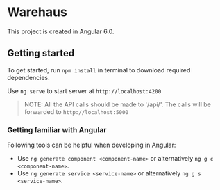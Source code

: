 # Warehaus

This project is created in Angular 6.0. 

## Getting started

To get started, run ```npm install``` in terminal to download required dependencies.

Use ```ng serve``` to start server at ```http://localhost:4200```

> NOTE: All the API calls should be made to '/api/<xyz>'. The calls will be forwarded to ```http://localhost:5000```

### Getting familiar with Angular

Following tools can be helpful when developing in Angular:
- Use ```ng generate component <component-name>``` or alternatively ```ng g c <component-name>```.
- Use ```ng generate service <service-name>``` or alternatively ```ng g s <service-name>```.
